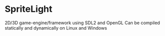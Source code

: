 # SpriteLight
2D/3D game-engine/framework using SDL2 and OpenGL
Can be compiled statically and dynamically on Linux and Windows
